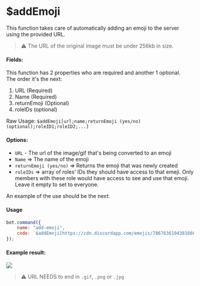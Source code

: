 # $addEmoji

This function takes care of automatically adding an emoji to the server using the provided URL.

> ⚠ The URL of the original image must be under 256kb in size.

#### Fields:

This function has 2 properties who are required and another 1 optional.  
The order it's the next:

1. URL \(Required\)
2. Name \(Required\)
3. returnEmoji \(Optional\)
4. roleIDs \(optional\)

Raw Usage: `$addEmoji[url;name;returnEmoji (yes/no)(optional);roleID1;roleID2;...]`

#### Options:

* `URL` - The url of the image/gif that's being converted to an emoji
* `Name` =&gt; The name of the emoji
* `returnEmoji (yes/no)` =&gt; Returns the emoji that was newly created 
* `roleIDs` =&gt; array of roles' IDs they should have access to that emeji. Only members with these role would have access to see and use that emoji. Leave it empty to set to everyone.

An example of the use should be the next:

#### Usage

```javascript
bot.command({
    name: "add-emoji",
    code: `$addEmoji[https://cdn.discordapp.com/emojis/786763619438166036.png;shy_bear;yes]`
});
```

#### Example result:

![](../.gitbook/assets/mtt45fdb8q.png)

> ⚠ URL NEEDS to end in `.gif`, `.png` or `.jpg`
